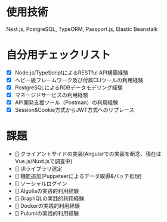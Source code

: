 # 使用技術
Nest.js, PostgreSQL, TypeORM, Passport.js, Elastic Beanstalk

# 自分用チェックリスト
- [x] Node.js/TypeScriptによるRESTful API構築経験
- [x] ヘビー級フレームワーク及び付属CLIツールの利用経験
- [x] PostgreSQLによるRDBデータモデリング経験
- [x] マネージドサービスの利用経験
- [x] API開発支援ツール（Postman）の利用経験
- [x] Session&Cookie方式からJWT方式へのリプレース

# 課題
- [] クライアントサイドの実装(Angularでの実装を断念、現在はVue.js/Nuxt.jsで調査中)
- [] UIライブラリ選定
- [] 機能追加(Puppeteerによるデータ取得&バッチ処理)
- [] ソーシャルログイン
- [] Algoliaの実践的利用経験
- [] GraphQLの実践的利用経験
- [] Dockerの実践的利用経験
- [] Pulumiの実践的利用経験
